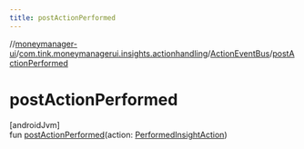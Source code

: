 ```yaml
---
title: postActionPerformed
---
```

//[moneymanager-ui](../../../index.html)/[com.tink.moneymanagerui.insights.actionhandling](../index.html)/[ActionEventBus](index.html)/[postActionPerformed](post-action-performed.html)



# postActionPerformed



[androidJvm]\
fun [postActionPerformed](post-action-performed.html)(action: [PerformedInsightAction](../../com.tink.model.insights/-performed-insight-action/index.html))




